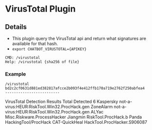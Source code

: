 # VirusTotal Plugin

## Details

* This plugin query the VirusTotal api and return what signatures are available for that hash.
 * ```export CHATBOT_VIRUSTOTAL={APIKEY}```

```
CMD: /virustotal
Help: /virustotal {sha256 of file}
```

### Example

```
/virustotal bd2c2cf0631d881ed382817afcce2b093f4e412ffb170a719e2762f250abfea4
-------------------------
```
VirusTotal Detection Results
Total Detected 6
Kaspersky  not-a-virus:HEUR:RiskTool.Win32.ProcHack.gen
ZoneAlarm  not-a-virus:HEUR:RiskTool.Win32.ProcHack.gen
ALYac      Misc.Riskware.ProcessHacker
Jiangmin   RiskTool.ProcHack.b
Panda      HackingTool/ProcHack
CAT-QuickHeal HackTool.ProcHacker.S906087
```

